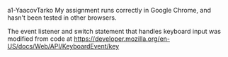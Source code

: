 a1-YaacovTarko
My assignment runs correctly in Google Chrome, and hasn't been tested in other browsers. 

The event listener and switch statement that handles keyboard input was modified from code at https://developer.mozilla.org/en-US/docs/Web/API/KeyboardEvent/key

